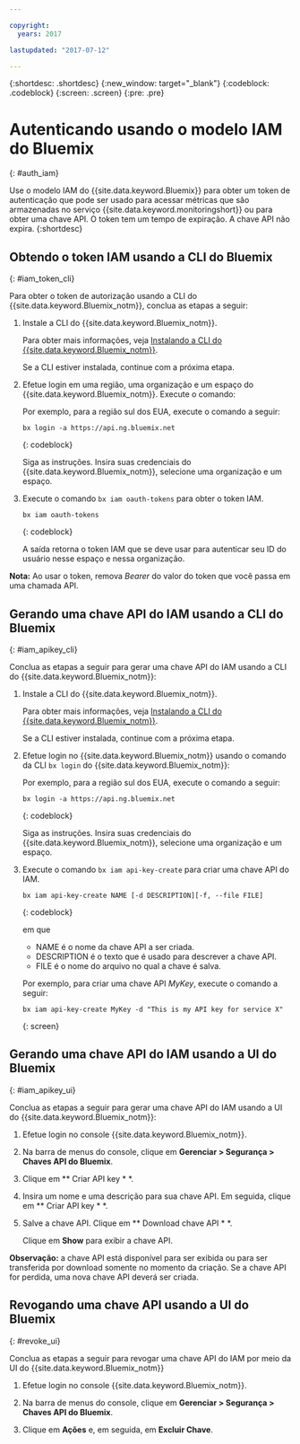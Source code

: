 ```yaml
---

copyright:
  years: 2017

lastupdated: "2017-07-12"

---
```



{:shortdesc: .shortdesc}
{:new_window: target="_blank"}
{:codeblock: .codeblock}
{:screen: .screen}
{:pre: .pre}


# Autenticando usando o modelo IAM do Bluemix
{: #auth_iam}

Use o modelo IAM do {{site.data.keyword.Bluemix}} para obter um token de autenticação que pode ser usado para acessar métricas que são armazenadas no serviço {{site.data.keyword.monitoringshort}} ou para obter uma chave API. O token tem um tempo de expiração. A chave API não expira.
{:shortdesc}


## Obtendo o token IAM usando a CLI do Bluemix 
{: #iam_token_cli}

Para obter o token de autorização usando a CLI do {{site.data.keyword.Bluemix_notm}}, conclua as etapas a seguir:

1. Instale a CLI do {{site.data.keyword.Bluemix_notm}}.

   Para obter mais informações, veja [Instalando a CLI do {{site.data.keyword.Bluemix_notm}}](/docs/services/cloud-monitoring/qa/cli_qa.html#cli_qa).
   
   Se a CLI estiver instalada, continue com a próxima etapa.
    
2. Efetue login em uma região, uma organização e um espaço do {{site.data.keyword.Bluemix_notm}}. Execute o comando:

    Por exemplo, para a região sul dos EUA, execute o comando a seguir:
	
    ```
    bx login -a https://api.ng.bluemix.net
    ```
    {: codeblock}

    Siga as instruções. Insira suas credenciais do {{site.data.keyword.Bluemix_notm}}, selecione uma organização e um espaço.
	
3. Execute o comando `bx iam oauth-tokens` para obter o token IAM.

    ```
	bx iam oauth-tokens
	```
	{: codeblock}
	
	A saída retorna o token IAM que se deve usar para autenticar seu ID do usuário nesse espaço e nessa organização.

**Nota:** Ao usar o token, remova *Bearer* do valor do token que você passa em uma chamada API.
		
		
## Gerando uma chave API do IAM usando a CLI do Bluemix
{: #iam_apikey_cli}

Conclua as etapas a seguir para gerar uma chave API do IAM usando a CLI do {{site.data.keyword.Bluemix_notm}}:

1. Instale a CLI do {{site.data.keyword.Bluemix_notm}}.

   Para obter mais informações, veja [Instalando a CLI do {{site.data.keyword.Bluemix_notm}}](/docs/services/cloud-monitoring/qa/cli_qa.html#cli_qa).

   Se a CLI estiver instalada, continue com a próxima etapa.
	
2. Efetue login no {{site.data.keyword.Bluemix_notm}} usando o comando da CLI `bx login` do {{site.data.keyword.Bluemix_notm}}:

    Por exemplo, para a região sul dos EUA, execute o comando a seguir:
	
    ```
    bx login -a https://api.ng.bluemix.net
    ```
    {: codeblock}

    Siga as instruções. Insira suas credenciais do {{site.data.keyword.Bluemix_notm}}, selecione uma organização e um espaço.
 
3. Execute o comando `bx iam api-key-create` para criar uma chave API do IAM.

    ```
    bx iam api-key-create NAME [-d DESCRIPTION][-f, --file FILE]
	```
	{: codeblock} 
	
	em que
	
	* NAME é o nome da chave API a ser criada.
	* DESCRIPTION é o texto que é usado para descrever a chave API.
	* FILE é o nome do arquivo no qual a chave é salva.
	
    Por exemplo, para criar uma chave API *MyKey*, execute o comando a seguir:
	
	```
	bx iam api-key-create MyKey -d "This is my API key for service X" 
	```
	{: screen}
	
	
	
	
## Gerando uma chave API do IAM usando a UI do Bluemix
{: #iam_apikey_ui}

Conclua as etapas a seguir para gerar uma chave API do IAM usando a UI do {{site.data.keyword.Bluemix_notm}}:

1. Efetue login no console {{site.data.keyword.Bluemix_notm}}. 

2. Na barra de menus do console, clique em **Gerenciar > Segurança > Chaves API do Bluemix**.

3. Clique em ** Criar API key * *.

4. Insira um nome e uma descrição para sua chave API. Em seguida, clique em ** Criar API key * *.

5. Salve a chave API. Clique em ** Download chave API * *.

    Clique em **Show** para exibir a chave API.  

**Observação:** a chave API está disponível para ser exibida ou para ser transferida por download somente no momento da criação. Se a chave API for perdida, uma nova chave API deverá ser criada.  


	
## Revogando uma chave API usando a UI do Bluemix
{: #revoke_ui}
	
Conclua as etapas a seguir para revogar uma chave API do IAM por meio da UI do {{site.data.keyword.Bluemix_notm}}

1. Efetue login no console {{site.data.keyword.Bluemix_notm}}.

2. Na barra de menus do console, clique em **Gerenciar > Segurança > Chaves API do Bluemix**.

3. Clique em **Ações** e, em seguida, em **Excluir Chave**.





	

	
	
	
	
	
	

